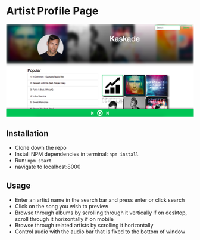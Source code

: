 # Artist Profile Page

![Alt text](screenShot.png "Artist Profile Page")

## Installation
- Clone down the repo
- Install NPM dependencies in terminal: `npm install`
- Run: `npm start`
- navigate to localhost:8000

## Usage

- Enter an artist name in the search bar and press enter or click search
- Click on the song you wish to preview
- Browse through albums by scrolling through it vertically if on desktop, scroll through it horizontally if on mobile
- Browse through related artists by scrolling it horizontally
- Control audio with the audio bar that is fixed to the bottom of window
